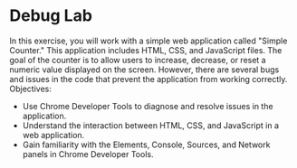 # Debug Lab

In this exercise, you will work with a simple web application called "Simple Counter." This application includes HTML, CSS, and JavaScript files. The goal of the counter is to allow users to increase, decrease, or reset a numeric value displayed on the screen. However, there are several bugs and issues in the code that prevent the application from working correctly.
Objectives:

- Use Chrome Developer Tools to diagnose and resolve issues in the application.
- Understand the interaction between HTML, CSS, and JavaScript in a web application.
- Gain familiarity with the Elements, Console, Sources, and Network panels in Chrome Developer Tools.
